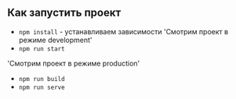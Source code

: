 ## Как запустить проект
- `npm install` - устанавливаем зависимости
'Смотрим проект в режиме development'
- `npm run start` 

'Смотрим проект в режиме production'

- `npm run build` 
- `npm run serve` 